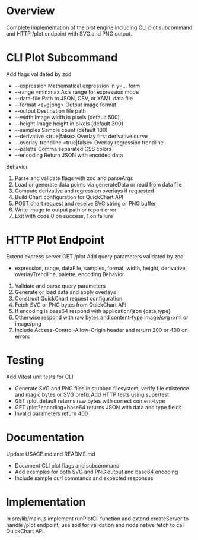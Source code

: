 # Overview
Complete implementation of the plot engine including CLI plot subcommand and HTTP /plot endpoint with SVG and PNG output.

# CLI Plot Subcommand
Add flags validated by zod
- --expression <function>  Mathematical expression in y=... form
- --range <axis>=min:max  Axis range for expression mode
- --data-file <path>  Path to JSON, CSV, or YAML data file
- --format <svg|png>  Output image format
- --output <path>  Destination file path
- --width <number>  Image width in pixels (default 500)
- --height <number>  Image height in pixels (default 300)
- --samples <number>  Sample count (default 100)
- --derivative <true|false>  Overlay first derivative curve
- --overlay-trendline <true|false>  Overlay regression trendline
- --palette <colors>  Comma separated CSS colors
- --encoding <base64>  Return JSON with encoded data

Behavior
1. Parse and validate flags with zod and parseArgs
2. Load or generate data points via generateData or read from data file
3. Compute derivative and regression overlays if requested
4. Build Chart configuration for QuickChart API
5. POST chart request and receive SVG string or PNG buffer
6. Write image to output path or report error
7. Exit with code 0 on success, 1 on failure

# HTTP Plot Endpoint
Extend express server GET /plot
Add query parameters validated by zod
- expression, range, dataFile, samples, format, width, height, derivative, overlayTrendline, palette, encoding
Behavior
1. Validate and parse query parameters
2. Generate or load data and apply overlays
3. Construct QuickChart request configuration
4. Fetch SVG or PNG bytes from QuickChart API
5. If encoding is base64 respond with application/json {data,type}
6. Otherwise respond with raw bytes and content-type image/svg+xml or image/png
7. Include Access-Control-Allow-Origin header and return 200 or 400 on errors

# Testing
Add Vitest unit tests for CLI
- Generate SVG and PNG files in stubbed filesystem, verify file existence and magic bytes or SVG prefix
Add HTTP tests using supertest
- GET /plot default returns raw bytes with correct content-type
- GET /plot?encoding=base64 returns JSON with data and type fields
- Invalid parameters return 400

# Documentation
Update USAGE.md and README.md
- Document CLI plot flags and subcommand
- Add examples for both SVG and PNG output and base64 encoding
- Include sample curl commands and expected responses

# Implementation
In src/lib/main.js implement runPlotCli function and extend createServer to handle /plot endpoint; use zod for validation and node native fetch to call QuickChart API.
